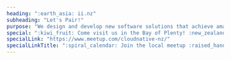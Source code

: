```yaml
---
heading: ":earth_asia: ii.nz"
subheading: "Let's Pair!"
purpose: "We design and develop new software solutions that achieve amazing things through collaboration with business, government, and community groups."
special: ":kiwi_fruit: Come visit us in the Bay of Plenty! :new_zealand:"
specialLink: "https://www.meetup.com/cloudnative-nz/"
specialLinkTitle: ":spiral_calendar: Join the local meetup :raised_hands:"
---
```

